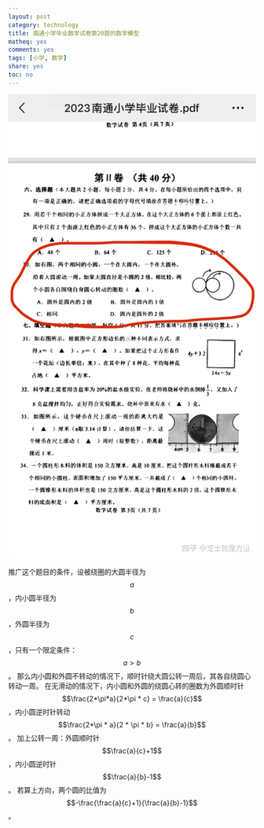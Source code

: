 ```yaml
---
layout: post
category: technology
title: 南通小学毕业数学试卷第20题的数学模型
matheq: yes
comments: yes
tags: [小学, 数学]
share: yes
toc: no
---
```



<a class="fancybox" rel="gallery1" href="https://raw.githubusercontent.com/dustincys/cn/assets/nantong.png" title="南通小学试卷"><img src="https://raw.githubusercontent.com/dustincys/cn/assets/nantong.png" alt="南通小学试卷" /></a>


推广这个题目的条件，设被绕圈的大圆半径为$$a$$，内小圆半径为$$b$$，外圆半径为$$c$$，只有一个限定条件：$$a > b$$。
那么内小圆和外圆不转动的情况下，顺时针绕大圆公转一周后，其各自绕圆心转动一周。
在无滑动的情况下，内小圆和外圆的绕圆心转的圈数为外圆顺时针$$\frac{2*\pi*a}{2*\pi * c} = \frac{a}{c}$$，内小圆逆时针转动$$\frac{2*\pi * a}{2 * \pi * b} = \frac{a}{b}$$。
加上公转一周：外圆顺时针$$\frac{a}{c}+1$$，内小圆逆时针$$\frac{a}{b}-1$$。
若算上方向，两个圆的比值为$$-\frac{\frac{a}{c}+1}{\frac{a}{b}-1}$$。

